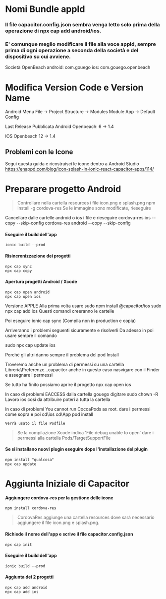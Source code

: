# Nomi Bundle appId
### Il file capacitor.config.json sembra venga letto solo prima della operazione di npx cap add android/ios.
### E' comunque meglio modificare il file alla voce appId, sempre prima di ogni operazione a seconda della società e del dispositivo su cui avviene.
Società OpenBeach
android:    com.gouego
ios:        com.gouego.openbeach

# Modifica Version Code e Version Name
Android
Menu File -> Project Structure -> Modules
Module App -> Default Config

Last Release Pubblicata
Android
Openbeach: 6 -> 1.4

IOS
Openbeach 12 -> 1.4

## Problemi con le Icone
Segui questa guida e ricostruisci le icone dentro a Android Studio
https://enappd.com/blog/icon-splash-in-ionic-react-capacitor-apps/114/




# Preparare progetto Android
>Controllare nella cartella resources i file icon.png e splash.png
    npm install -g cordova-res
Se le immagine sono modificate, rieseguire

Cancellare dalle cartelle android o ios i file e rieseguire 
    cordova-res ios --copy --skip-config 
    cordova-res android --copy --skip-config 

#### Eseguire il build dell'app
    ionic build --prod
#### Risincronizzazione dei progetti
    npx cap sync
    npx cap copy
#### Apertura progetti Android / Xcode
    npx cap open android
    npx cap open ios


Versione APPLE
Alla prima volta usare 
sudo npm install @capacitor/ios
sudo npx cap add ios
Questi comandi creeranno le cartelle

Poi eseguire ionic cap sync (Compila non in production e copia)

Arriveranno i problemi seguenti sicuramente e risolverli
Da adesso in poi usare sempre il comando 

sudo npx cap update ios

Perchè gli altri danno sempre il problema del pod Install

Troveremo anche un problema di permessi su una cartella Libreria\Preferenze\...capacitor
anche in questo caso nasvigare con il Finder e assegnare i permessi

Se tutto ha finito possiamo aprire il progetto
npx cap open ios


In caso di problemi EACCESS dalla cartella gouego digitare
    sudo chown -R Lavoro ios
cosi da attribuire poteri a tutta la cartella

In caso di problemi 
You cannot run CocoaPods as root.
dare i permessi come sopra e poi
    cd\ios
    cd\App
    pod install

    Verrà usato il file Podfile


>Se la compilazione Xcode indica 'File debug unable to open' dare i permessi alla cartella Pods/TargetSupportFile

#### Se si installano nuovi plugin eseguire dopo l'installazione del plugin
    npm install "qualcosa"
    npx cap update


# Aggiunta Iniziale di Capacitor
#### Aggiungere cordova-res  per la gestione delle icone
    npm install cordova-res
>CordovaRes aggiunge una cartella resources dove sarà necessario aggiungere il file icon.png e splash.png. 


#### Richiede il nome dell'app e scrive il file capacitor.config.json
    npx cap init
#### Eseguire il build dell'app
    ionic build --prod
#### Aggiunta dei 2 progetti
    npx cap add android
    npx cap add ios












